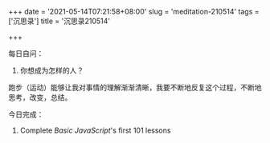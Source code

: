 +++
date = '2021-05-14T07:21:58+08:00'
slug = 'meditation-210514'
tags = ['沉思录']
title = '沉思录210514'

+++

每日自问：

1. 你想成为怎样的人？

跑步（运动）能够让我对事情的理解渐渐清晰，我要不断地反复这个过程，不断地思考，改变，总结。

今日完成：

1. Complete _Basic JavaScript_'s first 101 lessons
